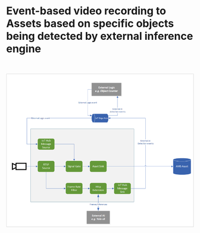 # Event-based video recording to Assets based on specific objects being detected by external inference engine

<br>
<p align="center">
  <img src="./topology.png" title="Event-based video recording to Assets based on specific objects being detected by external inference engine"/>
</p>
<br>
